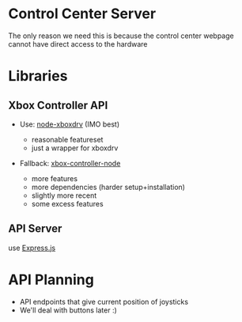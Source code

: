 # Control Center Server
The only reason we need this is because the control center webpage cannot have direct access to the hardware


# Libraries
## Xbox Controller API
- Use: [node-xboxdrv](https://www.npmjs.com/package/node-xboxdrv) (IMO best)
  - reasonable featureset
  - just a wrapper for xboxdrv
  
- Fallback: [xbox-controller-node](https://www.npmjs.com/package/xbox-controller-node)
  - more features
  - more dependencies (harder setup+installation)
  - slightly more recent
  - some excess features
 
## API Server
use [Express.js](https://expressjs.com/)



# API Planning
- API endpoints that give current position of joysticks
- We'll deal with buttons later :)
